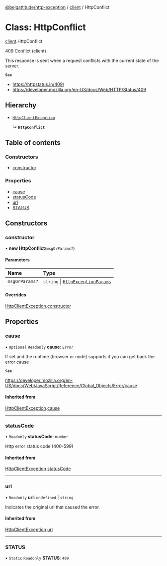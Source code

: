 [@belgattitude/http-exception](../README.md) / [client](../modules/client.md) / HttpConflict

# Class: HttpConflict

[client](../modules/client.md).HttpConflict

409 Conflict (client)

This response is sent when a request conflicts with the current state of the server.

**`See`**

- https://httpstatus.in/409/
- https://developer.mozilla.org/en-US/docs/Web/HTTP/Status/409

## Hierarchy

- [`HttpClientException`](base.HttpClientException.md)

  ↳ **`HttpConflict`**

## Table of contents

### Constructors

- [constructor](client.HttpConflict.md#constructor)

### Properties

- [cause](client.HttpConflict.md#cause)
- [statusCode](client.HttpConflict.md#statuscode)
- [url](client.HttpConflict.md#url)
- [STATUS](client.HttpConflict.md#status)

## Constructors

### constructor

• **new HttpConflict**(`msgOrParams?`)

#### Parameters

| Name           | Type                                                                         |
| :------------- | :--------------------------------------------------------------------------- |
| `msgOrParams?` | `string` \| [`HttpExceptionParams`](../modules/types.md#httpexceptionparams) |

#### Overrides

[HttpClientException](base.HttpClientException.md).[constructor](base.HttpClientException.md#constructor)

## Properties

### cause

• `Optional` `Readonly` **cause**: `Error`

If set and the runtime (browser or node) supports it
you can get back the error cause

**`See`**

https://developer.mozilla.org/en-US/docs/Web/JavaScript/Reference/Global_Objects/Error/cause

#### Inherited from

[HttpClientException](base.HttpClientException.md).[cause](base.HttpClientException.md#cause)

---

### statusCode

• `Readonly` **statusCode**: `number`

Http error status code (400-599)

#### Inherited from

[HttpClientException](base.HttpClientException.md).[statusCode](base.HttpClientException.md#statuscode)

---

### url

• `Readonly` **url**: `undefined` \| `string`

Indicates the original url that caused the error.

#### Inherited from

[HttpClientException](base.HttpClientException.md).[url](base.HttpClientException.md#url)

---

### STATUS

▪ `Static` `Readonly` **STATUS**: `409`
